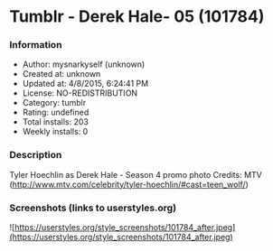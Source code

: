 # Tumblr - Derek Hale- 05 (101784)

### Information
- Author: mysnarkyself (unknown)
- Created at: unknown
- Updated at: 4/8/2015, 6:24:41 PM
- License: NO-REDISTRIBUTION
- Category: tumblr
- Rating: undefined
- Total installs: 203
- Weekly installs: 0


### Description
Tyler Hoechlin as Derek Hale - Season 4 promo photo
Credits: MTV (http://www.mtv.com/celebrity/tyler-hoechlin/#cast=teen_wolf/)


### Screenshots (links to userstyles.org)
![https://userstyles.org/style_screenshots/101784_after.jpeg](https://userstyles.org/style_screenshots/101784_after.jpeg)


